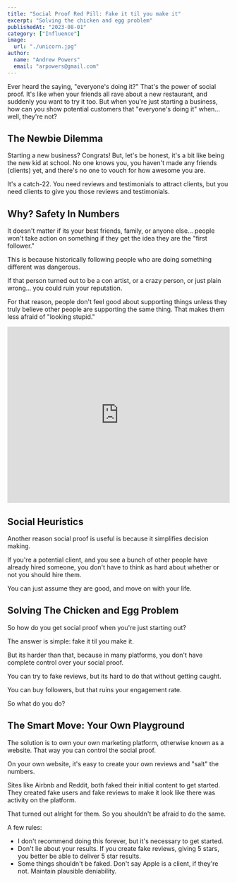 ```yaml
---
title: "Social Proof Red Pill: Fake it til you make it"
excerpt: "Solving the chicken and egg problem"
publishedAt: "2023-08-01"
category: ["Influence"]
image:
  url: "./unicorn.jpg"
author:
  name: "Andrew Powers"
  email: "arpowers@gmail.com"
---
```


Ever heard the saying, "everyone's doing it?" That's the power of social proof. It's like when your friends all rave about a new restaurant, and suddenly you want to try it too. But when you're just starting a business, how can you show potential customers that "everyone's doing it" when... well, they're not?

## The Newbie Dilemma

Starting a new business? Congrats! But, let's be honest, it's a bit like being the new kid at school. No one knows you, you haven't made any friends (clients) yet, and there's no one to vouch for how awesome you are.

It's a catch-22. You need reviews and testimonials to attract clients, but you need clients to give you those reviews and testimonials.

## Why? Safety In Numbers

It doesn't matter if its your best friends, family, or anyone else... people won't take action on something if they get the idea they are the "first follower."

This is because historically following people who are doing something different was dangerous.

If that person turned out to be a con artist, or a crazy person, or just plain wrong... you could ruin your reputation.

For that reason, people don't feel good about supporting things unless they truly believe other people are supporting the same thing. That makes them less afraid of "looking stupid."

<iframe width="100%" height="400" src="https://www.youtube.com/embed/fW8amMCVAJQ?si=I0UrWcwSSFzYhNrA" title="YouTube video player" frameborder="0" allow="accelerometer; autoplay; clipboard-write; encrypted-media; gyroscope; picture-in-picture; web-share" allowfullscreen></iframe>

## Social Heuristics

Another reason social proof is useful is because it simplifies decision making.

If you're a potential client, and you see a bunch of other people have already hired someone, you don't have to think as hard about whether or not you should hire them.

You can just assume they are good, and move on with your life.

## Solving The Chicken and Egg Problem

So how do you get social proof when you're just starting out?

The answer is simple: fake it til you make it.

But its harder than that, because in many platforms, you don't have complete control over your social proof.

You can try to fake reviews, but its hard to do that without getting caught.

You can buy followers, but that ruins your engagement rate.

So what do you do?

## The Smart Move: Your Own Playground

The solution is to own your own marketing platform, otherwise known as a website. That way you can control the social proof.

On your own website, it's easy to create your own reviews and "salt" the numbers.

Sites like Airbnb and Reddit, both faked their initial content to get started. They created fake users and fake reviews to make it look like there was activity on the platform.

That turned out alright for them. So you shouldn't be afraid to do the same.

A few rules:

- I don't recommend doing this forever, but it's necessary to get started.
- Don't lie about your results. If you create fake reviews, giving 5 stars, you better be able to deliver 5 star results.
- Some things shouldn't be faked. Don't say Apple is a client, if they're not. Maintain plausible deniability.
